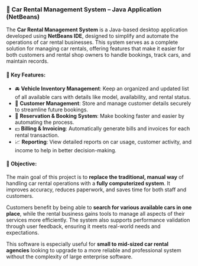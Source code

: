 ### 🚗 Car Rental Management System – Java Application (NetBeans)

The **Car Rental Management System** is a Java-based desktop application developed using **NetBeans IDE**, designed to simplify and automate the operations of car rental businesses. This system serves as a complete solution for managing car rentals, offering features that make it easier for both customers and rental shop owners to handle bookings, track cars, and maintain records.

#### 🧩 Key Features:

* 🚘 **Vehicle Inventory Management**: Keep an organized and updated list of all available cars with details like model, availability, and rental status.
* 👥 **Customer Management**: Store and manage customer details securely to streamline future bookings.
* 📅 **Reservation & Booking System**: Make booking faster and easier by automating the process.
* 💵 **Billing & Invoicing**: Automatically generate bills and invoices for each rental transaction.
* 📈 **Reporting**: View detailed reports on car usage, customer activity, and income to help in better decision-making.

#### 🎯 Objective:

The main goal of this project is to **replace the traditional, manual way** of handling car rental operations with a **fully computerized system**. It improves accuracy, reduces paperwork, and saves time for both staff and customers.

Customers benefit by being able to **search for various available cars in one place**, while the rental business gains tools to manage all aspects of their services more efficiently. The system also supports performance validation through user feedback, ensuring it meets real-world needs and expectations.

This software is especially useful for **small to mid-sized car rental agencies** looking to upgrade to a more reliable and professional system without the complexity of large enterprise software.
